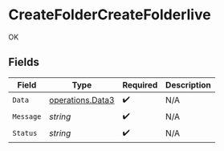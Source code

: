 # CreateFolderCreateFolderlive

OK


## Fields

| Field                                                       | Type                                                        | Required                                                    | Description                                                 |
| ----------------------------------------------------------- | ----------------------------------------------------------- | ----------------------------------------------------------- | ----------------------------------------------------------- |
| `Data`                                                      | [operations.Data3](../../../pkg/models/operations/data3.md) | :heavy_check_mark:                                          | N/A                                                         |
| `Message`                                                   | *string*                                                    | :heavy_check_mark:                                          | N/A                                                         |
| `Status`                                                    | *string*                                                    | :heavy_check_mark:                                          | N/A                                                         |